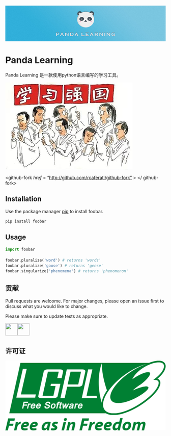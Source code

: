 ![](https://raw.githubusercontent.com/Alivon/Panda-Learning/master/img_folder/banner.jpg)



# Panda Learning

Panda Learning 是一款使用python语言编写的学习工具。

![学习情景](https://github.com/Alivon/Panda-Learning/blob/master/img_folder/peoplelearning.jpg?raw=true)



<github-fork *href* = “http://github.com/rcaferati/github-fork” > </ github-fork>

## Installation

Use the package manager [pip](https://pip.pypa.io/en/stable/) to install foobar.

```bash
pip install foobar
```

## Usage

```python
import foobar

foobar.pluralize('word') # returns 'words'
foobar.pluralize('goose') # returns 'geese'
foobar.singularize('phenomena') # returns 'phenomenon'
```

## 贡献
Pull requests are welcome. For major changes, please open an issue first to discuss what you would like to change.

Please make sure to update tests as appropriate.

<a href="https://github.com/Alivon"><img src="https://avatars3.githubusercontent.com/u/26101616?s=60&amp;v=4" class="avatar" alt="" width="38" height="38"></a><a href="https://github.com/wzx140"><img src="https://avatars0.githubusercontent.com/u/25837418?s=60&amp;v=4" class="avatar" alt="" width="38" height="38"></a>



## 许可证
[![](https://github.com/Alivon/Panda-Learning/blob/master/img_folder/1920px-LGPLv3_Logo.svg.png?raw=true)](https://github.com/Alivon/Panda-Learning/blob/master/LICENSE)